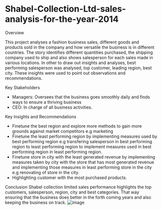 # Shabel-Collection-Ltd-sales-analysis-for-the-year-2014

Overview

This project analyses a fashion business sales, different goods and products sold in the company and how versatile the business is in different countries. The story identifies different quantities purchased, the shipping company used to ship and also shows salesperson for each sales made in various locations. In other to draw out insights and analyses, best performing salesperson was analysed, top customer, leading region, best city. These insights were used to point out observations and recommendations.

Key Stakeholders
* Managers: Oversees that the business goes smoothly daily and finds ways to ensure a thriving business
* CEO: In charge of all business activities.

Key Insights and Recommendations
* Finetune the best region and explore more methods to gain more grounds against market competitors e.g marketing
* Finetune the least performing region by implementing measures used by best performing region e.g transfering salesperson in best performing region to least performing region to implement measures used in best performing region in least performing region.
* Finetune store in city with the least generated revenue by implementing measures taken by city with the store that has most generated revenue and implementing those measures in least performing store in the city e.g renovating of store in the city.
* Highlighting customer with the most purchased products.
  
Conclusion
Shabel collection limited sales performance highlights the top customers, salesperson, region, city and best categories. That way ensuring that the business does better in the forth coming years and also keeping the business on track.
![image](https://github.com/user-attachments/assets/84ce59f5-6ddb-4907-86f0-95472a3fddb5)

